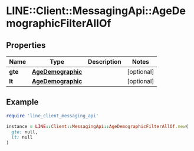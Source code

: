 # LINE::Client::MessagingApi::AgeDemographicFilterAllOf

## Properties

| Name | Type | Description | Notes |
| ---- | ---- | ----------- | ----- |
| **gte** | [**AgeDemographic**](AgeDemographic.md) |  | [optional] |
| **lt** | [**AgeDemographic**](AgeDemographic.md) |  | [optional] |

## Example

```ruby
require 'line_client_messaging_api'

instance = LINE::Client::MessagingApi::AgeDemographicFilterAllOf.new(
  gte: null,
  lt: null
)
```


